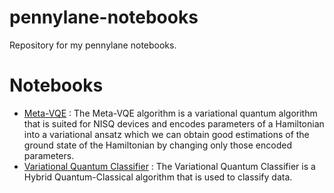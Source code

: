 # pennylane-notebooks
Repository for my pennylane notebooks.

# Notebooks

- [Meta-VQE](https://github.com/nahumsa/pennylane-notebooks/blob/main/Meta-VQE%20Pennylane.ipynb) : The Meta-VQE algorithm is a variational quantum algorithm that is suited for NISQ devices and encodes parameters of a Hamiltonian into a variational ansatz which we can obtain good estimations of the ground state of the Hamiltonian by changing only those encoded parameters.
- [Variational Quantum Classifier](https://nbviewer.jupyter.org/github/nahumsa/pennylane-notebooks/blob/main/VQC_Pennylane.ipynb) : The Variational Quantum Classifier is a Hybrid Quantum-Classical algorithm that is used to classify data.
